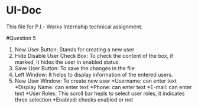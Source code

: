 # UI-Doc
This file for P.I.- Works Internship technical assignment.

#Question 5

1. New User Button: Stands for creating a new user
2. Hide Disable User Check Box: To check the content of the box, if marked, it hides the user in enabled status.
3. Save User Button: To save the changes in the file
4. Left Window: It helps to display information of the entered users.
5. New User Window: To create new user
  *Username: can enter text
  *Display Name: can enter text
  *Phone: can enter text
  *E-mail: can enter text
  *User Roles: This scroll bar hepls to select user roles, it indicates three selection
  *Enabled: checks enabled or not
